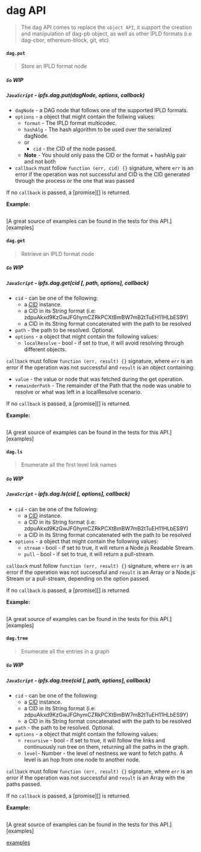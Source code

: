 dag API
=======

> The dag API comes to replace the `object API`, it support the creation and manipulation of dag-pb object, as well as other IPLD formats (i.e dag-cbor, ethereum-block, git, etc)

#### `dag.put`

> Store an IPLD format node

##### `Go` **WIP**

##### `JavaScript` - ipfs.dag.put(dagNode, options, callback)

- `dagNode` - a DAG node that follows one of the supported IPLD formats.
- `options` - a object that might contain the follwing values:
    - `format` - The IPLD format multicodec.
    - `hashAlg` - The hash algorithm to be used over the serialized dagNode.
  - or
    - `cid` - the CID of the node passed.
  - **Note** - You should only pass the CID or the format + hashAlg pair and not both
- `callback` must follow `function (err, cid) {}` signature, where `err` is an error if the operation was not successful and CID is the CID generated through the process or the one that was passed

If no `callback` is passed, a [promise][] is returned.

**Example:**

```JavaScript
```

[A great source of examples can be found in the tests for this API.][examples]

#### `dag.get`

> Retrieve an IPLD format node

##### `Go` **WIP**

##### `JavaScript` - ipfs.dag.get(cid [, path, options], callback)

- `cid` - can be one of the following:
  - a [CID](https://github.com/ipfs/js-cid) instance.
  - a CID in its String format (i.e: zdpuAkxd9KzGwJFGhymCZRkPCXtBmBW7mB2tTuEH11HLbES9Y)
  - a CID in its String format concatenated with the path to be resolved
- `path` - the path to be resolved. Optional.
- `options` - a object that might contain the following values:
  - `localResolve` - bool - if set to true, it will avoid resolving through different objects.

`callback` must follow `function (err, result) {}` signature, where `err` is an error if the operation was not successful and `result` is an object containing:

- `value` - the value or node that was fetched during the get operation.
- `remainderPath` - The remainder of the Path that the node was unable to resolve or what was left in a localResolve scenario.

If no `callback` is passed, a [promise][] is returned.

**Example:**

```JavaScript
```

[A great source of examples can be found in the tests for this API.][examples]

#### `dag.ls`

> Enumerate all the first level link names

##### `Go` **WIP**

##### `JavaScript` - ipfs.dag.ls(cid [, options], callback)

- `cid` - can be one of the following:
  - a [CID](https://github.com/ipfs/js-cid) instance.
  - a CID in its String format (i.e: zdpuAkxd9KzGwJFGhymCZRkPCXtBmBW7mB2tTuEH11HLbES9Y)
  - a CID in its String format concatenated with the path to be resolved
- `options` - a object that might contain the following values:
  - `stream` - bool - if set to true, it will return a Node.js Readable Stream.
  - `pull` - bool - if set to true, it will return a pull-stream.

`callback` must follow `function (err, result) {}` signature, where `err` is an error if the operation was not successful and `result` is an Array or a Node.js Stream or a pull-stream, depending on the option passed.

If no `callback` is passed, a [promise][] is returned.

**Example:**

```JavaScript
```

[A great source of examples can be found in the tests for this API.][examples]

#### `dag.tree`

> Enumerate all the entries in a graph

##### `Go` **WIP**

##### `JavaScript` - ipfs.dag.tree(cid [, path, options], callback)

- `cid` - can be one of the following:
  - a [CID](https://github.com/ipfs/js-cid) instance.
  - a CID in its String format (i.e: zdpuAkxd9KzGwJFGhymCZRkPCXtBmBW7mB2tTuEH11HLbES9Y)
  - a CID in its String format concatenated with the path to be resolved
- `path` - the path to be resolved. Optional.
- `options` - a object that might contain the following values:
  - `recursive` - bool - if set to true, it will follow the links and continuously run tree on them, returning all the paths in the graph.
  - `level`- Number - the level of nestness we want to fetch paths. A level is an hop from one node to another node.

`callback` must follow `function (err, result) {}` signature, where `err` is an error if the operation was not successful and `result` is an Array with the paths passed.

If no `callback` is passed, a [promise][] is returned.

**Example:**

```JavaScript
```

[A great source of examples can be found in the tests for this API.][examples]


[examples](../../src/dag.js)
